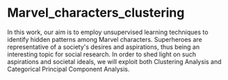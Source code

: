 # Marvel_characters_clustering

In this work, our aim is to employ unsupervised learning techniques to identify hidden patterns among Marvel characters. Superheroes are representative of a society's desires and aspirations, thus being an interesting topic for social research. In order to shed light on such aspirations and societal ideals, we will exploit both Clustering Analysis and Categorical Principal Component Analysis.
